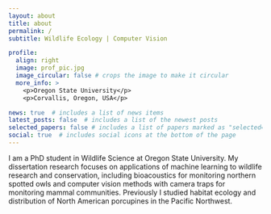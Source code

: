 ```yaml
---
layout: about
title: about
permalink: /
subtitle: Wildlife Ecology | Computer Vision

profile:
  align: right
  image: prof_pic.jpg
  image_circular: false # crops the image to make it circular
  more_info: >
    <p>Oregon State University</p>
    <p>Corvallis, Oregon, USA</p>

news: true  # includes a list of news items
latest_posts: false  # includes a list of the newest posts
selected_papers: false # includes a list of papers marked as "selected={true}"
social: true  # includes social icons at the bottom of the page
---
```


I am a PhD student in Wildlife Science at Oregon State University. My dissertation research focuses on applications of machine learning to wildlife research and conservation, including bioacoustics for monitoring northern spotted owls and computer vision methods with camera traps for monitoring mammal communities. Previously I studied habitat ecology and distribution of North American porcupines in the Pacific Northwest.
